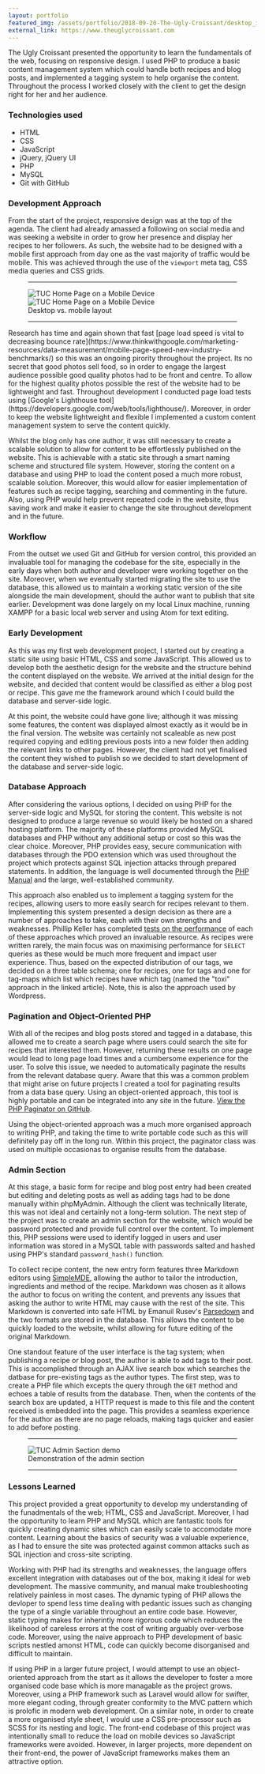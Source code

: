 ```yaml
---
layout: portfolio
featured_img: /assets/portfolio/2018-09-20-The-Ugly-Croissant/desktop_index.png
external_link: https://www.theuglycroissant.com
---
```

The Ugly Croissant presented the opportunity to learn the fundamentals of the web, focusing on responsive design. I used PHP to produce a basic content management system which could handle both recipes and blog posts, and implemented a tagging system to help organise the content. Throughout the process I worked closely with the client to get the design right for her and her audience.
<!--more-->

### Technologies used
* HTML
* CSS
* JavaScript
* jQuery, jQuery UI
* PHP
* MySQL
* Git with GitHub

### Development Approach

From the start of the project, responsive design was at the top of the agenda. The client had already amassed a following on social media and was seeking a website in order to grow her presence and display her recipes to her followers. As such, the website had to be designed with a mobile first approach from day one as the vast majority of traffic would be mobile. This was achieved through the use of the <code>viewport</code> meta tag, CSS media queries and CSS grids.
<figure>
    <hr class="midrule">
    <div class="side_by_side">
        <div><img src="/assets/portfolio/2018-09-20-The-Ugly-Croissant/desktop_index.png" alt="TUC Home Page on a Mobile Device"></div>
        <div><img src="/assets/portfolio/2018-09-20-The-Ugly-Croissant/mobile_index.png" alt="TUC Home Page on a Mobile Device"></div>
    </div>
    <figcaption>Desktop vs. mobile layout</figcaption>
    <hr class="midrule">
</figure>
Research has time and again shown that fast [page load speed is vital to decreasing bounce rate](https://www.thinkwithgoogle.com/marketing-resources/data-measurement/mobile-page-speed-new-industry-benchmarks/) so this was an ongoing pirority throughout the project. Its no secret that good photos sell food, so in order to engage the largest audience possible good quality photos had to be front and centre. To allow for the highest quality photos possible the rest of the website had to be lightweight and fast. Throughout development I conducted page load tests using [Google's Lighthouse tool](https://developers.google.com/web/tools/lighthouse/). Moreover, in order to keep the website lightweight and flexible I implemented a custom content management system to serve the content quickly.

Whilst the blog only has one author, it was still necessary to create a scalable solution to allow for content to be effortlessly published on the website. This is achievable with a static site through a smart naming scheme and structured file system. However, storing the content on a database and using PHP to load the content posed a much more robust, scalable solution. Moreover, this would allow for easier implementation of features such as recipe tagging, searching and commenting in the future. Also, using PHP would help prevent repeated code in the website, thus saving work and make it easier to change the site throughout development and in the future.

### Workflow

From the outset we used Git and GitHub for version control, this provided an invaluable tool for managing the codebase for the site, especially in the early days when both author and developer were working together on the site. Moreover, when we eventually started migrating the site to use the database, this allowed us to maintain a working static version of the site alongside the main development, should the author want to publish that site earlier. Development was done largely on my local Linux machine, running XAMPP for a basic local web server and using Atom for text editing.

### Early Development

As this was my first web development project, I started out by creating a static site using basic HTML, CSS and some JavaScript. This allowed us to develop both the aesthetic design for the website and the structure behind the content displayed on the website. We arrived at the initial design for the website, and decided that content would be classified as either a blog post or recipe. This gave me the framework around which I could build the database and server-side logic.

At this point, the website could have gone live; although it was missing some features, the content was displayed almost exactly as it would be in the final version. The website was certainly not scaleable as new post required copying and editing previous posts into a new folder then adding the relevant links to other pages. However, the client had not yet finalised the content they wished to publish so we decided to start development of the database and server-side logic.

### Database Approach

After considering the various options, I decided on using PHP for the server-side logic and MySQL for storing the content. This website is not designed to produce a large revenue so would likely be hosted on a shared hosting platform. The majority of these platforms provided MySQL databases and PHP without any additional setup or cost so this was the clear choice. Moreover, PHP provides easy, secure communication with databases through the PDO extension which was used throughout the project which protects against SQL injection attacks through prepared statements. In addition, the language is well documented through the [PHP Manual](http://php.net/manual/en/index.php) and the large, well-established community.

This approach also enabled us to implement a tagging system for the recipes, allowing users to more easily search for recipes relevant to them. Implementing this system presented a design decision as there are a number of approaches to take, each with their own strengths and weaknesses. Phillip Keller has completed [tests on the performance](http://howto.philippkeller.com/2005/06/19/Tagsystems-performance-tests/) of each of these approaches which proved an invaluable resource. As recipes were written rarely, the main focus was on maximising performance for <code>SELECT</code> queries as these would be much more frequent and impact user experience. Thus, based on the expected distribution of our tags, we decided on a three table schema; one for recipes, one for tags and one for tag-maps which list which recipes have which tag (named the "toxi" approach in the linked article). Note, this is also the approach used by Wordpress.

### Pagination and Object-Oriented PHP

With all of the recipes and blog posts stored and tagged in a database, this allowed me to create a search page where users could search the site for recipes that interested them. However, returning these results on one page would lead to long page load times and a cumbersome experience for the user. To solve this issue, we needed to automatically paginate the results from the relevant database query. Aware that this was a common problem that might arise on future projects I created a tool for paginating results from a data base query. Using an object-oriented approach, this tool is highly portable and can be integrated into any site in the future. [View the PHP Paginator on GitHub](https://github.com/tomchaplin/PHP_Paginator/).

Using the object-oriented approach was a much more organised approach to writing PHP, and taking the time to write portable code such as this will definitely pay off in the long run. Within this project, the paginator class was used on multiple occasionas to organise results from the database.

### Admin Section

At this stage, a basic form for recipe and blog post entry had been created but editing and deleting posts as well as adding tags had to be done manually within phpMyAdmin. Although the client was technically literate, this was not ideal and certainly not a long-term solution. The next step of the project was to create an admin section for the website, which would be password protected and provide full control over the content. To implement this, PHP sessions were used to identify logged in users and user information was stored in a MySQL table with passwords salted and hashed using PHP's standard <code>password_hash()</code> function.

To collect recipe content, the new entry form features three Markdown editors using [SimpleMDE](https://simplemde.com/), allowing the author to tailor the introduction, ingredients and method of the recipe. Markdown was chosen as it allows the author to focus on writing the content, and prevents any issues that asking the author to write HTML may cause with the rest of the site. This Markdown is converted into safe HTML by Emanuil Rusev's [Parsedown](www.parsedown.org) and the two formats are stored in the database. This allows the content to be quickly loaded to the website, whilst allowing for future editing of the original Markdown.

One standout feature of the user interface is the tag system; when publishing a recipe or blog post, the author is able to add tags to their post. This is accomplished through an AJAX live search box which searches the datbase for pre-existing tags as the author types. The first step, was to create a PHP file which excepts the query through the <code>GET</code> method and echoes a table of results from the database. Then, when the contents of the search box are updated, a HTTP request is made to this file and the content received is embedded into the page. This provides a seamless experience for the author as there are no page reloads, making tags quicker and easier to add before posting.

<figure>
    <hr class="midrule">
    <div class="side_by_side">
        <div><img src="/assets/portfolio/2018-09-20-The-Ugly-Croissant/tuc_admin_demo.gif" alt="TUC Admin Section demo"></div>
    </div>
    <figcaption>Demonstration of the admin section</figcaption>
    <hr class="midrule">
</figure>

### Lessons Learned

This project provided a great opportunity to develop my understanding of the funadmentals of the web; HTML, CSS and JavaScript. Moreover, I had the opportunity to learn PHP and MySQL which are fantastic tools for quickly creating dynamic sites which can easily scale to accomodate more content. Learning about the basics of security was a valuable experience, as I had to ensure the site was protected against common attacks such as SQL injection and cross-site scripting.

Working with PHP had its strengths and weaknesses, the language offers excellent integration with databases out of the box, making it ideal for web development. The massive community, and manual make troubleshooting relatively painless in most cases. The dynamic typing of PHP allows the devloper to spend less time dealing with pedantic issues such as changing the type of a single variable throughout an entire code base. However, static typing makes for inherintly more rigorous code which reduces the likelihood of careless errors at the cost of writing arguably over-verbose code. Moreover, using the naive approach to PHP development of basic scripts nestled amonst HTML, code can quickly become disorganised and difficult to maintain.

If using PHP in a larger future project, I would attempt to use an object-oriented approach from the start as it allows the developer to foster a more organised code base which is more managable as the project grows. Moreover, using a PHP framework such as Laravel would allow for swifter, more elegant coding, through greater conformity to the MVC pattern which is prolofic in modern web development. On a similar note, in order to create a more organised style sheet, I would use a CSS pre-processor such as SCSS for its nesting and logic. The front-end codebase of this project was intentionally small to reduce the load on mobile devices so JavaScript frameworks were avoided. However, in larger projects, more dependent on their front-end, the power of JavaScript frameworks makes them an attractive option. 

<!--stackedit_data:
eyJoaXN0b3J5IjpbLTg0NTMxOTQxOCwxMzMxMTUxODMyLDE1ND
UyNDMwNTQsLTE4OTczNTU4ODksMTAxMDU1NDg1NywxMTE0MzMw
ODA4LDEyMDAzNDMsOTY1ODg1MzA3LDM2NjM5NDUxMSwtMjA1OD
AxNzI1OSwtMzU1MzA3NzY3LDIwNjIyMTM3OTUsLTMxMjU5MzQy
NSwtOTEwOTk4OTQ2LC0yMDUzNjg5NjQ1LDEwNzcyNjk3OTksMT
U3NDI5MjgzNl19
-->
